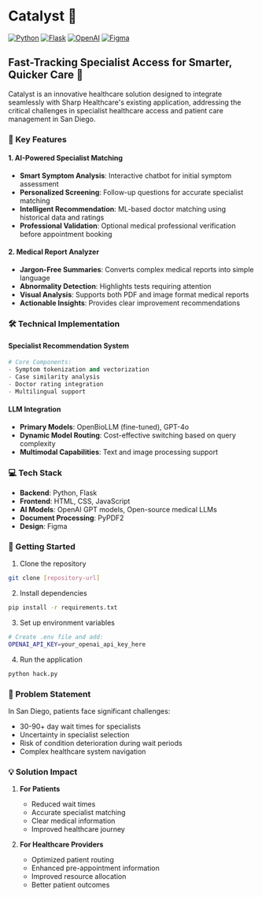 # Catalyst 🏥

[![Python](https://img.shields.io/badge/Python-3776AB?style=for-the-badge&logo=python&logoColor=white)](https://www.python.org/)
[![Flask](https://img.shields.io/badge/Flask-000000?style=for-the-badge&logo=flask&logoColor=white)](https://flask.palletsprojects.com/)
[![OpenAI](https://img.shields.io/badge/OpenAI-412991?style=for-the-badge&logo=openai&logoColor=white)](https://openai.com/)
[![Figma](https://img.shields.io/badge/Figma-F24E1E?style=for-the-badge&logo=figma&logoColor=white)](https://www.figma.com/)

## Fast-Tracking Specialist Access for Smarter, Quicker Care 🚀

Catalyst is an innovative healthcare solution designed to integrate seamlessly with Sharp Healthcare's existing application, addressing the critical challenges in specialist healthcare access and patient care management in San Diego.

### 🌟 Key Features

#### 1. AI-Powered Specialist Matching
- **Smart Symptom Analysis**: Interactive chatbot for initial symptom assessment
- **Personalized Screening**: Follow-up questions for accurate specialist matching
- **Intelligent Recommendation**: ML-based doctor matching using historical data and ratings
- **Professional Validation**: Optional medical professional verification before appointment booking

#### 2. Medical Report Analyzer
- **Jargon-Free Summaries**: Converts complex medical reports into simple language
- **Abnormality Detection**: Highlights tests requiring attention
- **Visual Analysis**: Supports both PDF and image format medical reports
- **Actionable Insights**: Provides clear improvement recommendations

### 🛠️ Technical Implementation

#### Specialist Recommendation System
```python
# Core Components:
- Symptom tokenization and vectorization
- Case similarity analysis
- Doctor rating integration
- Multilingual support
```

#### LLM Integration
- **Primary Models**: OpenBioLLM (fine-tuned), GPT-4o
- **Dynamic Model Routing**: Cost-effective switching based on query complexity
- **Multimodal Capabilities**: Text and image processing support

### 💻 Tech Stack

- **Backend**: Python, Flask
- **Frontend**: HTML, CSS, JavaScript
- **AI Models**: OpenAI GPT models, Open-source medical LLMs
- **Document Processing**: PyPDF2
- **Design**: Figma

### 🚀 Getting Started

1. Clone the repository
```bash
git clone [repository-url]
```

2. Install dependencies
```bash
pip install -r requirements.txt
```

3. Set up environment variables
```bash
# Create .env file and add:
OPENAI_API_KEY=your_openai_api_key_here
```

4. Run the application
```bash
python hack.py
```


### 🎯 Problem Statement

In San Diego, patients face significant challenges:
- 30-90+ day wait times for specialists
- Uncertainty in specialist selection
- Risk of condition deterioration during wait periods
- Complex healthcare system navigation

### 💡 Solution Impact

1. **For Patients**
   - Reduced wait times
   - Accurate specialist matching
   - Clear medical information
   - Improved healthcare journey

2. **For Healthcare Providers**
   - Optimized patient routing
   - Enhanced pre-appointment information
   - Improved resource allocation
   - Better patient outcomes

